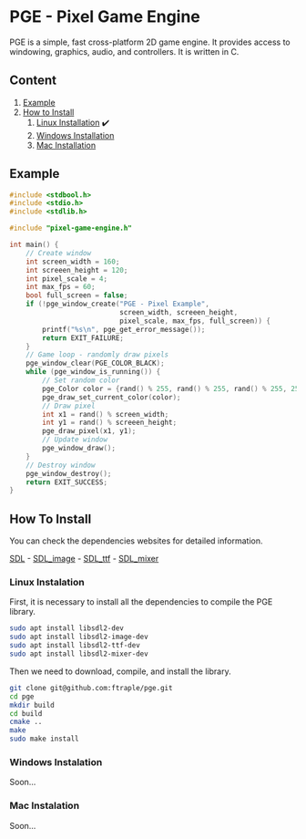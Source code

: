 # PGE - Pixel Game Engine

PGE is a simple, fast cross-platform 2D game engine. It provides access to windowing, graphics, audio, and controllers. It is written in C.

## Content

1. [Example](#example)
2. [How to Install](#how_to_install)
    1. [Linux Installation](#linux_installation) :heavy_check_mark:
    2. [Windows Installation](#windows_installation)
    3. [Mac Installation](#mac_installation)

## Example <a name="example"></a>

```c++
#include <stdbool.h>
#include <stdio.h>
#include <stdlib.h>

#include "pixel-game-engine.h"

int main() {
    // Create window
    int screen_width = 160;
    int screeen_height = 120;
    int pixel_scale = 4;
    int max_fps = 60;
    bool full_screen = false;
    if (!pge_window_create("PGE - Pixel Example",
                           screen_width, screeen_height,
                           pixel_scale, max_fps, full_screen)) {
        printf("%s\n", pge_get_error_message());
        return EXIT_FAILURE;
    }
    // Game loop - randomly draw pixels
    pge_window_clear(PGE_COLOR_BLACK);
    while (pge_window_is_running()) {
        // Set random color
        pge_Color color = {rand() % 255, rand() % 255, rand() % 255, 255};
        pge_draw_set_current_color(color);
        // Draw pixel
        int x1 = rand() % screen_width;
        int y1 = rand() % screeen_height;
        pge_draw_pixel(x1, y1);
        // Update window
        pge_window_draw();
    }
    // Destroy window
    pge_window_destroy();
    return EXIT_SUCCESS;
}
```

## How To Install <a name="how_to_install"></a>

You can check the dependencies websites for detailed information.

[SDL](https://www.libsdl.org/download-2.0.php) - [SDL_image](https://www.libsdl.org/projects/SDL_image/) - [SDL_ttf](https://www.libsdl.org/projects/SDL_ttf/) - [SDL_mixer](https://www.libsdl.org/projects/SDL_mixer/)

### Linux Instalation <a name="linux_installation"></a>

First, it is necessary to install all the dependencies to compile the PGE library.

```bash
sudo apt install libsdl2-dev
sudo apt install libsdl2-image-dev
sudo apt install libsdl2-ttf-dev
sudo apt install libsdl2-mixer-dev
```

Then we need to download, compile, and install the library.

```bash
git clone git@github.com:ftraple/pge.git
cd pge
mkdir build
cd build
cmake ..
make
sudo make install
```

### Windows Instalation <a name="windows_installation"></a>

Soon...

### Mac Instalation <a name="mac_installation"></a>

Soon...
